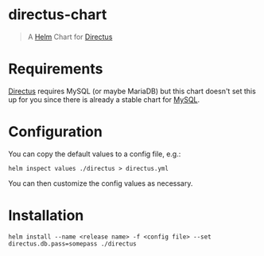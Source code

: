 # directus-chart
> A [Helm](https://www.helm.sh/) Chart for [Directus](https://getdirectus.com/)

# Requirements

[Directus](https://getdirectus.com/) requires MySQL (or maybe MariaDB) but this
chart doesn't set this up for you since there is already a stable chart for
[MySQL](https://github.com/kubernetes/charts/tree/master/stable/mysql).

# Configuration

You can copy the default values to a config file, e.g.:

```console
helm inspect values ./directus > directus.yml
```

You can then customize the config values as necessary.

# Installation

```console
helm install --name <release name> -f <config file> --set directus.db.pass=somepass ./directus
```
